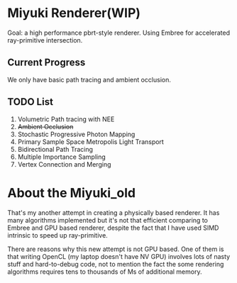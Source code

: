 # Miyuki Renderer(WIP)

Goal: a high performance pbrt-style renderer. Using Embree for accelerated ray-primitive intersection.

## Current Progress

We only have basic path tracing and ambient occlusion.

##  TODO List

1. Volumetric Path tracing with NEE
2. ~~Ambient Occlusion~~
3. Stochastic Progressive Photon Mapping
4. Primary Sample Space Metropolis Light Transport
5. Bidirectional Path Tracing
6. Multiple Importance Sampling
7. Vertex Connection and Merging

# About the Miyuki_old

That's my another attempt in creating a physically based renderer. It has many algorithms implemented but it's not that efficient comparing to Embree and GPU based renderer, despite the fact that I have used SIMD intrinsic to speed up ray-primitive.

There are reasons why this new attempt is not GPU based. One of them is that writing OpenCL (my laptop doesn't have NV GPU) involves lots of nasty stuff and hard-to-debug code, not to mention the fact the some rendering algorithms requires tens to thousands of Ms of additional memory.